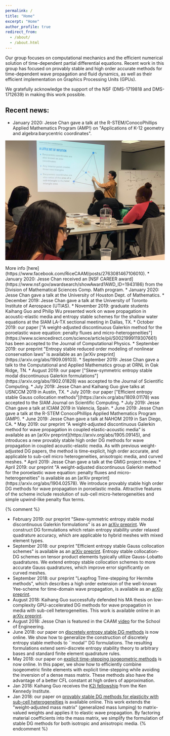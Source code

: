 ```yaml
---
permalink: /
title: "Home"
excerpt: "Home"
author_profile: true
redirect_from: 
  - /about/
  - /about.html
---
```


Our group focuses on computational mechanics and the efficient numerical solution of time-dependent partial differential equations. Recent work in this group has focused on provably stable and high order accurate methods for time-dependent wave propagation and fluid dynamics, as well as their efficient implementation on Graphics Processing Units (GPUs). 

We gratefully acknowledge the support of the NSF (DMS-1719818 and DMS-1712639) in making this work possible.

## Recent news:

* January 2020: Jesse Chan gave a talk at the R-STEM/ConocoPhillips Applied Mathematics Program (AMP!) on "Applications of K-12 geometry and algebra:barycentric coordinates". 
<p float="left">
<img src="../files/amp.jpg" width="900" />
</p>
More info [here](https://www.facebook.com/RiceCAAM/posts/2763081467106010).
* January 2020: Jesse Chan received an [NSF CAREER award](https://www.nsf.gov/awardsearch/showAward?AWD_ID=1943186) from the Division of Mathematical Sciences Comp. Math program.
* January 2020: Jesse Chan gave a talk at the University of Houston Dept. of Mathematics. 
* December 2019: Jesse Chan gave a talk at the University of Toronto Institute of Aerospace (UTIAS).
* November 2019: graduate students Kaihang Guo and Philip Wu presented work on wave propagation in acoustic-elastic media and entropy stable schemes for the shallow water equations at the SIAM LA-TX sectional meeting in Dallas, TX.
* October 2019: our paper ["A weight-adjusted discontinuous Galerkin method for the poroelastic wave equation: penalty fluxes and micro-heterogeneities"](https://www.sciencedirect.com/science/article/pii/S0021999119307661) has been accepted to the Journal of Computational Physics.
* September 2019: our preprint "Entropy stable reduced order modeling of nonlinear conservation laws" is available as an [arXiv preprint](https://arxiv.org/abs/1909.09103).
* September 2019: Jesse Chan gave a talk to the Computational and Applied Mathematics group at ORNL in Oak Ridge, TN. 
* August 2019: our paper ["Skew-symmetric entropy stable modal discontinuous Galerkin formulations"](https://arxiv.org/abs/1902.01828) was accepted to the Journal of Scientific Computing.
* July 2019: Jesse Chan and Kaihang Guo give talks at USNCCM 2019 in Austin, TX.
* July 2019: our paper ["Efficient entropy stable Gauss collocation methods"](https://arxiv.org/abs/1809.01178) was accepted to the SIAM Journal on Scientific Computing.
* July 2019: Jesse Chan gave a talk at ICIAM 2019 in Valencia, Spain.
* June 2019: Jesse Chan gave a talk at the R-STEM ConocoPhillips Applied Mathematics Program (AMP!).
* June 2019: Jesse Chan gave a talk at NAHOM 2019 in San Diego, CA.
* May 2019: our preprint "A weight-adjusted discontinuous Galerkin method for wave propagation in coupled elastic-acoustic media" is available as an [arXiv preprint](https://arxiv.org/abs/1905.09145), and introduces a new provably stable high order DG methods for wave propagation in coupled acoustic-elastic media. As with previous weight-adjusted DG papers, the method is time-explicit, high order accurate, and applicable to sub-cell micro heterogeneities, anisotropic media, and curved meshes.
* April 2019: Jesse Chan gave a talk at the GMIG project review.
* April 2019: our preprint "A weight-adjusted discontinuous Galerkin method for the poroelastic wave equation: penalty fluxes and micro-heterogeneities" is available as an [arXiv preprint](https://arxiv.org/abs/1904.02578). We introduce provably stable high order DG methods for wave propagation in poroelastic media. Attractive features of the scheme include resolution of sub-cell micro-heterogeneities and simple upwind-like penalty flux terms.

{% comment %}
* February 2019: our preprint "Skew-symmetric entropy stable modal discontinuous Galerkin formulations" is as an [arXiv preprint](https://arxiv.org/abs/1902.01828). We construct DG formulations which retain entropy stability under relaxed quadrature accuracy, which are applicable to hybrid meshes with mixed element types. 
* September 2018: our preprint "Efficient entropy stable Gauss collocation schemes" is available as an [arXiv preprint](https://arxiv.org/abs/1809.01178). Entropy stable collocation-DG schemes on tensor product elements typically utilize Gauss-Lobatto quadratures. We extend entropy stable collocation schemes to more accurate Gauss quadratures, which improve error significantly on curved meshes. 
* September 2018: our preprint "Leapfrog Time-stepping for Hermite methods", which describes a high order extension of the well-known Yee-scheme for time-domain wave propagation, is available as an [arXiv preprint](https://arxiv.org/abs/1808.10481). 
* August 2018: Kaihang Guo successfully defended his MA thesis on low-complexity GPU-accelerated DG methods for wave propagation in media with sub-cell heterogeneities. This work is available online in an [arXiv preprint](https://arxiv.org/abs/1808.08645).
* August 2018: Jesse Chan is featured in the CAAM [video](https://www.youtube.com/watch?v=lMfHpvXGPAY) for the School of Engineering.
* June 2018: our paper on [discretely entropy stable DG methods](https://www.sciencedirect.com/science/article/pii/S0021999118301153) is now online. We show how to generalize the construction of discretely entropy stable methods to ``modal'' DG formulations. The resulting formulations extend semi-discrete entropy stability theory to arbitrary bases and standard finite element quadrature rules.
* May 2018: our paper on [explicit time-stepping isogeometric methods](https://www.sciencedirect.com/science/article/pii/S0045782518300240) is now online. In this paper, we show how to efficiently combine isogeometric finite elements with explicit time-stepping while avoiding the inversion of a dense mass matrix. These methods also have the advantage of a better CFL constant at high orders of approximation.
* Jan 2018: Kaihang Guo receives the [K2i fellowship](https://caamweb.rice.edu/news/k2i-fellowships-2017) from the Ken Kennedy Institute.
* Jan 2018: our paper on [provably stable DG methods for elasticity with sub-cell heterogeneities](https://onlinelibrary.wiley.com/doi/abs/10.1002/nme.5720) is available online. This work extends the "weight-adjusted mass matrix" (generalized mass lumping) to matrix-valued weights and applies it to elastic wave propagation. By factoring material coefficients into the mass matrix, we simplify the formulation of stable DG methods for both isotropic and anisotropic media.
{% endcomment %}
